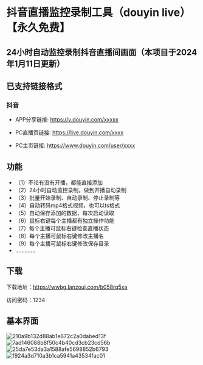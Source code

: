 # 抖音直播监控录制工具（douyin live）【永久免费】

## 24小时自动监控录制抖音直播间画面（本项目于2024年1月11日更新）

## 已支持链接格式

### 抖音

- APP分享链接: https://v.douyin.com/xxxxx

- PC直播页链接: https://live.douyin.com/xxxx

- PC主页链接: https://www.douyin.com/user/xxxx

## 功能

- （1）不论有没有开播，都能直接添加
- （2）24小时自动监控录制，做到开播自动录制
- （3）批量开始录制、自动录制、停止录制等
- （4）自动转码mp4格式视频，也可以ts格式
- （5）自动保存添加的数据，每次启动读取
- （6）鼠标右键每个主播都有独立操作功能
- （7）每个主播可鼠标右键检查直播状态
- （8）每个主播可鼠标右键修改主播名
- （9）每个主播可鼠标右键修改保存目录
- .............


## 下载

下载地址：https://wwbg.lanzouj.com/b058rq5xa

访问密码：1234

## 基本界面

![210a9b132d88ab1e672c2a0dabed13f](https://github.com/Fackblack/myfiles/assets/78981478/aa34a2be-9c9b-4cc6-a316-95d0e6765f70)
![7ad146088b8f50c4b40cd3cb23cd56b](https://github.com/Fackblack/myfiles/assets/78981478/5356a568-4ea4-484b-ab77-420f3bf4b46a)
![25da7e53da3a1588afe5698852b6793](https://github.com/Fackblack/myfiles/assets/78981478/cd9e1afa-ef0b-4951-adb7-282b56325a62)
![f924a3d710a3b1ca5941a43534fac01](https://github.com/Fackblack/myfiles/assets/78981478/637c82f4-e743-4e7c-9371-99eefc9164d5)


